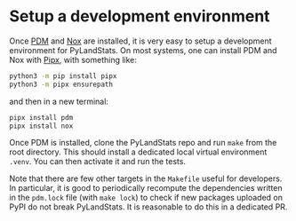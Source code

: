 # Setup a development environment

Once [PDM] and [Nox] are installed, it is very easy to setup a development environment for
PyLandStats. On most systems, one can install PDM and Nox with [Pipx], with something like:

```sh
python3 -m pip install pipx
python3 -m pipx ensurepath
```

and then in a new terminal:

```sh
pipx install pdm
pipx install nox
```

Once PDM is installed, clone the PyLandStats repo and run `make` from the root
directory. This should install a dedicated local virtual environment `.venv`.
You can then activate it and run the tests.

Note that there are few other targets in the `Makefile` useful for developers. In
particular, it is good to periodically recompute the dependencies written in
the `pdm.lock` file (with `make lock`) to check if new packages uploaded on PyPI
do not break PyLandStats. It is reasonable to do this in a dedicated PR.

[nox]: https://nox.thea.codes
[pdm]: https://pdm-project.org
[pipx]: https://github.com/pypa/pipx

